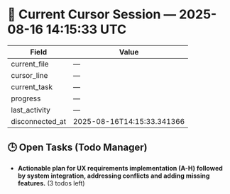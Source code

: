 # 📝 Current Cursor Session — 2025-08-16 14:15:33 UTC

| Field | Value |
|-------|-------|
| current_file | — |
| cursor_line | — |
| current_task | — |
| progress | — |
| last_activity | — |
| disconnected_at | 2025-08-16T14:15:33.341366 |

## 🕒 Open Tasks (Todo Manager)
- **Actionable plan for UX requirements implementation (A-H) followed by system integration, addressing conflicts and adding missing features.** (3 todos left)
